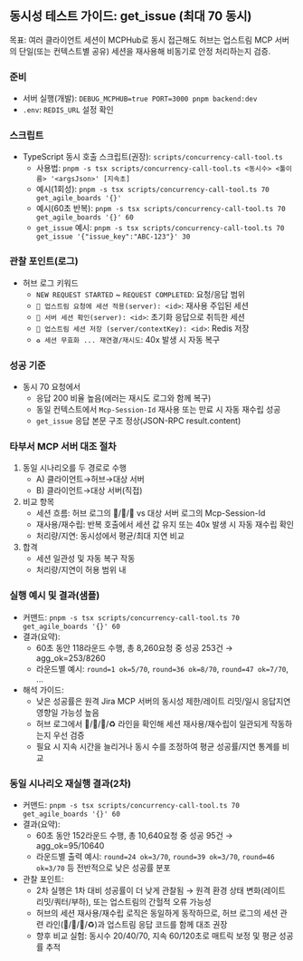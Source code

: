 ## 동시성 테스트 가이드: get_issue (최대 70 동시)

목표: 여러 클라이언트 세션이 MCPHub로 동시 접근해도 허브는 업스트림 MCP 서버의 단일(또는 컨텍스트별 공유) 세션을 재사용해 비동기로 안정 처리하는지 검증.

### 준비
- 서버 실행(개발): `DEBUG_MCPHUB=true PORT=3000 pnpm backend:dev`
- `.env`: `REDIS_URL` 설정 확인

### 스크립트
- TypeScript 동시 호출 스크립트(권장): `scripts/concurrency-call-tool.ts`
  - 사용법: `pnpm -s tsx scripts/concurrency-call-tool.ts <동시수> <툴이름> '<argsJson>' [지속초]`
  - 예시(1회성): `pnpm -s tsx scripts/concurrency-call-tool.ts 70 get_agile_boards '{}'`
  - 예시(60초 반복): `pnpm -s tsx scripts/concurrency-call-tool.ts 70 get_agile_boards '{}' 60`
  - `get_issue` 예시: `pnpm -s tsx scripts/concurrency-call-tool.ts 70 get_issue '{"issue_key":"ABC-123"}' 30`

### 관찰 포인트(로그)
- 허브 로그 키워드
  - `NEW REQUEST STARTED` ~ `REQUEST COMPLETED`: 요청/응답 범위
  - `📨 업스트림 요청에 세션 적용(server): <id>`: 재사용 주입된 세션
  - `🪪 서버 세션 확인(server): <id>`: 초기화 응답으로 취득한 세션
  - `💾 업스트림 세션 저장 (server/contextKey): <id>`: Redis 저장
  - `♻️ 세션 무효화 ... 재연결/재시도`: 40x 발생 시 자동 복구

### 성공 기준
- 동시 70 요청에서
  - 응답 200 비율 높음(에러는 재시도 로그와 함께 복구)
  - 동일 컨텍스트에서 `Mcp-Session-Id` 재사용 또는 만료 시 자동 재수립 성공
  - `get_issue` 응답 본문 구조 정상(JSON-RPC result.content)

### 타부서 MCP 서버 대조 절차
1) 동일 시나리오를 두 경로로 수행
   - A) 클라이언트→허브→대상 서버
   - B) 클라이언트→대상 서버(직접)
2) 비교 항목
   - 세션 흐름: 허브 로그의 📨/🪪/💾 vs 대상 서버 로그의 Mcp-Session-Id
   - 재사용/재수립: 반복 호출에서 세션 값 유지 또는 40x 발생 시 자동 재수립 확인
   - 처리량/지연: 동시성에서 평균/최대 지연 비교
3) 합격
   - 세션 일관성 및 자동 복구 작동
   - 처리량/지연이 허용 범위 내

### 실행 예시 및 결과(샘플)
- 커맨드: `pnpm -s tsx scripts/concurrency-call-tool.ts 70 get_agile_boards '{}' 60`
- 결과(요약):
  - 60초 동안 118라운드 수행, 총 8,260요청 중 성공 253건 → agg_ok=253/8260
  - 라운드별 예시: `round=1 ok=5/70`, `round=36 ok=8/70`, `round=47 ok=7/70`, ...
- 해석 가이드:
  - 낮은 성공률은 원격 Jira MCP 서버의 동시성 제한/레이트 리밋/일시 응답지연 영향일 가능성 높음
  - 허브 로그에서 📨/🪪/💾/♻️ 라인을 확인해 세션 재사용/재수립이 일관되게 작동하는지 우선 검증
  - 필요 시 지속 시간을 늘리거나 동시 수를 조정하여 평균 성공률/지연 통계를 비교

### 동일 시나리오 재실행 결과(2차)
- 커맨드: `pnpm -s tsx scripts/concurrency-call-tool.ts 70 get_agile_boards '{}' 60`
- 결과(요약):
  - 60초 동안 152라운드 수행, 총 10,640요청 중 성공 95건 → agg_ok=95/10640
  - 라운드별 출력 예시: `round=24 ok=3/70`, `round=39 ok=3/70`, `round=46 ok=3/70` 등 전반적으로 낮은 성공률 분포
- 관찰 포인트:
  - 2차 실행은 1차 대비 성공률이 더 낮게 관찰됨 → 원격 환경 상태 변화(레이트 리밋/쿼터/부하), 또는 업스트림의 간헐적 오류 가능성
  - 허브의 세션 재사용/재수립 로직은 동일하게 동작하므로, 허브 로그의 세션 관련 라인(📨/🪪/💾/♻️)과 업스트림 응답 코드를 함께 대조 권장
  - 향후 비교 실험: 동시수 20/40/70, 지속 60/120초로 매트릭 보정 및 평균 성공률 추적


